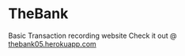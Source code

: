 # TheBank

Basic Transaction recording website 
Check it out @ [thebank05.herokuapp.com](https://thebank05.herokuapp.com) 
